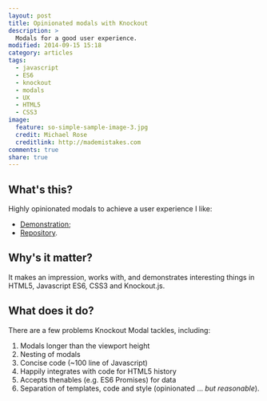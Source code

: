 ```yaml
---
layout: post
title: Opinionated modals with Knockout
description: >
  Modals for a good user experience.
modified: 2014-09-15 15:18
category: articles
tags:
  - javascript
  - ES6
  - knockout
  - modals
  - UX
  - HTML5
  - CSS3
image:
  feature: so-simple-sample-image-3.jpg
  credit: Michael Rose
  creditlink: http://mademistakes.com
comments: true
share: true
---
```


What's this?
---

Highly opinionated modals to achieve a user experience I like:

- [Demonstration](https://brianmhunt.github.io/knockout-modal);
- [Repository](https://github.com/brianmhunt/knockout-modal).

Why's it matter?
---

It makes an impression, works with, and demonstrates interesting things in
HTML5, Javascript ES6, CSS3 and Knockout.js.

What does it do?
---

There are a few problems Knockout Modal tackles, including:

1. Modals longer than the viewport height
2. Nesting of modals
3. Concise code (~100 line of Javascript)
4. Happily integrates with code for HTML5 history
5. Accepts thenables (e.g. ES6 Promises) for data
6. Separation of templates, code and style (opinionated ... *but reasonable*).

